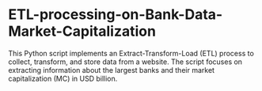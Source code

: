 # ETL-processing-on-Bank-Data-Market-Capitalization
This Python script implements an Extract-Transform-Load (ETL) process to collect, transform, and store data from a website. The script focuses on extracting information about the largest banks and their market capitalization (MC) in USD billion.
